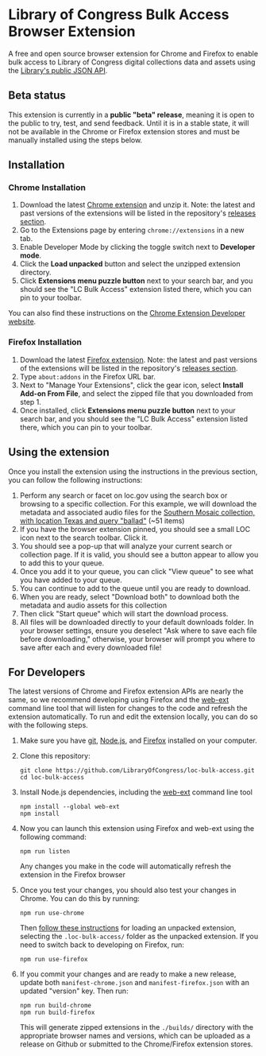 # Library of Congress Bulk Access Browser Extension

A free and open source browser extension for Chrome and Firefox to enable bulk access to Library of Congress digital collections data and assets using the [Library's public JSON API](https://www.loc.gov/apis/json-and-yaml/).

## Beta status

This extension is currently in a **public "beta" release**, meaning it is open to the public to try, test, and send feedback. Until it is in a stable state, it will not be available in the Chrome or Firefox extension stores and must be manually installed using the steps below.

## Installation

### Chrome Installation

1. Download the latest [Chrome extension](https://github.com/LibraryOfCongress/loc-bulk-access/releases/download/v0.0.1/loc-bulk-access-chrome-0.0.1.zip) and unzip it. Note: the latest and past versions of the extensions will be listed in the repository's [releases section](https://github.com/LibraryOfCongress/loc-bulk-access/releases).
2. Go to the Extensions page by entering `chrome://extensions` in a new tab.
3. Enable Developer Mode by clicking the toggle switch next to **Developer mode**.
4. Click the **Load unpacked** button and select the unzipped extension directory.
5. Click **Extensions menu puzzle button** next to your search bar, and you should see the "LC Bulk Access" extension listed there, which you can pin to your toolbar.

You can also find these instructions on the [Chrome Extension Developer website](https://developer.chrome.com/docs/extensions/mv3/getstarted/development-basics/#load-unpacked).

### Firefox Installation

1. Download the latest [Firefox extension](https://github.com/LibraryOfCongress/loc-bulk-access/releases/download/v0.0.1/loc-bulk-access-firefox-0.0.1.zip). Note: the latest and past versions of the extensions will be listed in the repository's [releases section](https://github.com/LibraryOfCongress/loc-bulk-access/releases).
2. Type `about:addons` in the Firefox URL bar.
3. Next to "Manage Your Extensions", click the gear icon, select **Install Add-on From File**, and select the zipped file that you downloaded from step 1.
4. Once installed, click **Extensions menu puzzle button** next to your search bar, and you should see the "LC Bulk Access" extension listed there, which you can pin to your toolbar.

## Using the extension

Once you install the extension using the instructions in the previous section, you can follow the following instructions:

1. Perform any search or facet on loc.gov using the search box or browsing to a specific collection. For this example, we will download the metadata and associated audio files for the [Southern Mosaic collection, with location Texas and query "ballad"](https://www.loc.gov/collections/john-and-ruby-lomax/?fa=original-format:sound+recording%7Clocation:texas&q=ballad) (~51 items)
2. If you have the browser extension pinned, you should see a small LOC icon next to the search toolbar. Click it.
3. You should see a pop-up that will analyze your current search or collection page. If it is valid, you should see a button appear to allow you to add this to your queue.
4. Once you add it to your queue, you can click "View queue" to see what you have added to your queue.
5. You can continue to add to the queue until you are ready to download.
6. When you are ready, select "Download both" to download both the metadata and audio assets for this collection
7. Then click "Start queue" which will start the download process.
8. All files will be downloaded directly to your default downloads folder. In your browser settings, ensure you deselect "Ask where to save each file before downloading," otherwise, your browser will prompt you where to save after each and every downloaded file!

## For Developers

The latest versions of Chrome and Firefox extension APIs are nearly the same, so we recommend developing using Firefox and the [web-ext](https://github.com/mozilla/web-ext) command line tool that will listen for changes to the code and refresh the extension automatically. To run and edit the extension locally, you can do so with the following steps.

1. Make sure you have [git](https://git-scm.com/book/en/v2/Getting-Started-Installing-Git), [Node.js](https://nodejs.org/en/learn/getting-started/how-to-install-nodejs), and [Firefox](https://www.mozilla.org/en-US/firefox/new/) installed on your computer.

2. Clone this repository:

    ```
    git clone https://github.com/LibraryOfCongress/loc-bulk-access.git
    cd loc-bulk-access
    ```

3. Install Node.js dependencies, including the [web-ext](https://github.com/mozilla/web-ext) command line tool

    ```
    npm install --global web-ext
    npm install
    ```

4. Now you can launch this extension using Firefox and web-ext using the following command:

    ```
    npm run listen
    ```

    Any changes you make in the code will automatically refresh the extension in the Firefox browser

5. Once you test your changes, you should also test your changes in Chrome. You can do this by running:

    ```
    npm run use-chrome
    ```

    Then [follow these instructions](https://developer.chrome.com/docs/extensions/mv3/getstarted/development-basics/#load-unpacked) for loading an unpacked extension, selecting the `.loc-bulk-access/` folder as the unpacked extension.  If you need to switch back to developing on Firefox, run:

    ```
    npm run use-firefox
    ```

6. If you commit your changes and are ready to make a new release, update both `manifest-chrome.json` and `manifest-firefox.json` with an updated "version" key. Then run:

    ```
    npm run build-chrome
    npm run build-firefox
    ```

    This will generate zipped extensions in the `./builds/` directory with the appropriate browser names and versions, which can be uploaded as a release on Github or submitted to the Chrome/Firefox extension stores.
